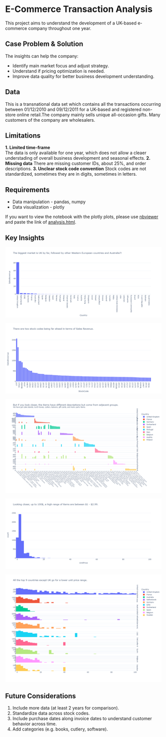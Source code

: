 # E-Commerce Transaction Analysis
This project aims to understand the development of a UK-based e-commerce company throughout one year.

## Case Problem & Solution
The insights can help the company:
* Identify main market focus and adjust strategy.
* Understand if pricing optimization is needed.
* Improve data quality for better business development understanding.

## Data
This is a transnational data set which contains all the transactions occurring between 01/12/2010 and 09/12/2011 for a UK-based and registered non-store online retail.The company mainly sells unique all-occasion gifts. Many customers of the company are wholesalers.

## Limitations
**1. Limited time-frame**  
The data is only available for one year, which does not allow a cleaer understading of overall business development and seasonal effects.
**2. Missing data**
There are missing customer IDs, about 25%, and order descriptions.
**3. Unclear stock code convention**
Stock codes are not standardized, sometimes they are in digits, sometimes in letters. 

## Requirements
* Data manipulation - pandas, numpy
* Data visualization - plotly

If you want to view the notebook with the plotly plots, please use [nbviewer](https://nbviewer.org/) and paste the link of [analysis.html](analysis.html).

## Key Insights
![](plots/Revenue_by_country.png)

![](plots/Revenue_by_StockCode.png)

![](plots/Top_StockCode_by_country.png)

![](plots/UnitPrice.png)

![](plots/UnitPrice_by_country.png)


## Future Considerations
1. Include more data (at least 2 years for comparison).
2. Standardize data across stock codes.
3. Include purchase dates along invoice dates to understand customer behavior across time.
4. Add categories (e.g. books, cutlery, software).
